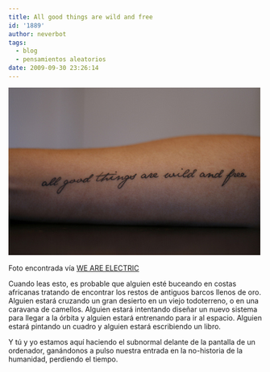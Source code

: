 ```yaml
---
title: All good things are wild and free
id: '1889'
author: neverbot
tags:
  - blog
  - pensamientos aleatorios
date: 2009-09-30 23:26:14
---
```


[![](./all-good-things-are-wild-and-free/tumblr_kpx3ekvUC61qzduxno1_500.jpg)](http://pineappleupsidedown.tumblr.com/post/187483745/fuckyeahtattoos-misselise-all-good-things-are)

Foto encontrada vía [WE ARE ELECTRIC](http://pineappleupsidedown.tumblr.com/post/187483745/fuckyeahtattoos-misselise-all-good-things-are)

Cuando leas esto, es probable que alguien esté buceando en costas africanas tratando de encontrar los restos de antiguos barcos llenos de oro. Alguien estará cruzando un gran desierto en un viejo todoterreno, o en una caravana de camellos. Alguien estará intentando diseñar un nuevo sistema para llegar a la órbita y alguien estará entrenando para ir al espacio. Alguien estará pintando un cuadro y alguien estará escribiendo un libro.

Y tú y yo estamos aquí haciendo el subnormal delante de la pantalla de un ordenador, ganándonos a pulso nuestra entrada en la no-historia de la humanidad, perdiendo el tiempo.